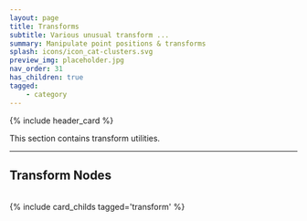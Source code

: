 ```yaml
---
layout: page
title: Transforms
subtitle: Various unusual transform ...
summary: Manipulate point positions & transforms
splash: icons/icon_cat-clusters.svg
preview_img: placeholder.jpg
nav_order: 31
has_children: true
tagged:
    - category
---
```


{% include header_card %}

This section contains transform utilities.  

---
## Transform Nodes
<br>
{% include card_childs tagged='transform' %}